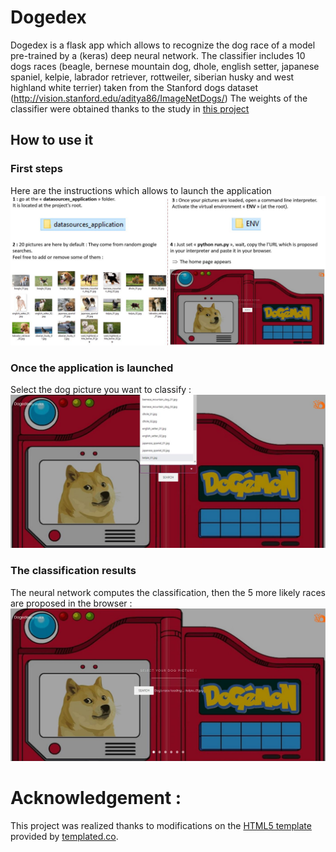 # Dogedex

Dogedex is a flask app which allows to recognize the dog race of a model pre-trained by a (keras) deep neural network.
The classifier includes 10 dogs races (beagle, bernese mountain dog, dhole, english setter, japanese spaniel, kelpie, labrador retriever, rottweiler, siberian husky and west highland white terrier) taken from the Stanford dogs dataset (http://vision.stanford.edu/aditya86/ImageNetDogs/)
The weights of the classifier were obtained thanks to the study in [this project](http://bit.ly/cv_dogs_study) 

## How to use it

### First steps

Here are the instructions which allows to launch the application
![alt text](https://github.com/E-tanok/ComputerVision_dogedex/blob/master/project_instructions/first_steps.jpg)


### Once the application is launched

Select the dog picture you want to classify :
![alt text](https://github.com/E-tanok/ComputerVision_dogedex/blob/master/project_instructions/dog_selection.jpg)


### The classification results

The neural network computes the classification, then the 5 more likely races are proposed in the browser :
![alt text](https://github.com/E-tanok/ComputerVision_dogedex/blob/master/project_instructions/results.jpg)


# Acknowledgement :

This project was realized thanks to modifications on the [HTML5 template](https://templated.co/hielo) provided by [templated.co](https://templated.co/).
